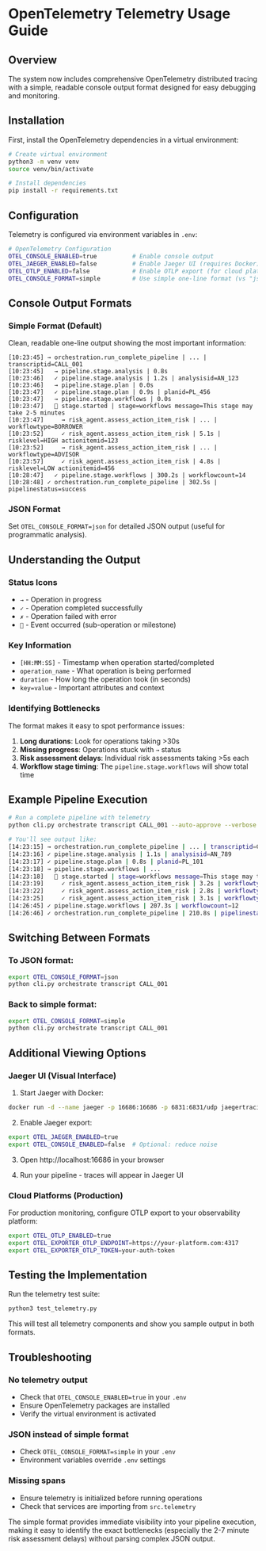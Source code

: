 # OpenTelemetry Telemetry Usage Guide

## Overview

The system now includes comprehensive OpenTelemetry distributed tracing with a simple, readable console output format designed for easy debugging and monitoring.

## Installation

First, install the OpenTelemetry dependencies in a virtual environment:

```bash
# Create virtual environment
python3 -m venv venv
source venv/bin/activate

# Install dependencies
pip install -r requirements.txt
```

## Configuration

Telemetry is configured via environment variables in `.env`:

```bash
# OpenTelemetry Configuration
OTEL_CONSOLE_ENABLED=true          # Enable console output
OTEL_JAEGER_ENABLED=false          # Enable Jaeger UI (requires Docker)
OTEL_OTLP_ENABLED=false            # Enable OTLP export (for cloud platforms)
OTEL_CONSOLE_FORMAT=simple         # Use simple one-line format (vs "json")
```

## Console Output Formats

### Simple Format (Default)
Clean, readable one-line output showing the most important information:

```
[10:23:45] → orchestration.run_complete_pipeline | ... | transcriptid=CALL_001
[10:23:45]   → pipeline.stage.analysis | 0.8s
[10:23:46]   ✓ pipeline.stage.analysis | 1.2s | analysisid=AN_123
[10:23:46]   → pipeline.stage.plan | 0.0s
[10:23:47]   ✓ pipeline.stage.plan | 0.9s | planid=PL_456
[10:23:47]   → pipeline.stage.workflows | 0.0s
[10:23:47]   📝 stage.started | stage=workflows message=This stage may take 2-5 minutes
[10:23:47]     → risk_agent.assess_action_item_risk | ... | workflowtype=BORROWER
[10:23:52]     ✓ risk_agent.assess_action_item_risk | 5.1s | risklevel=HIGH actionitemid=123
[10:23:52]     → risk_agent.assess_action_item_risk | ... | workflowtype=ADVISOR  
[10:23:57]     ✓ risk_agent.assess_action_item_risk | 4.8s | risklevel=LOW actionitemid=456
[10:28:47]   ✓ pipeline.stage.workflows | 300.2s | workflowcount=14
[10:28:48] ✓ orchestration.run_complete_pipeline | 302.5s | pipelinestatus=success
```

### JSON Format
Set `OTEL_CONSOLE_FORMAT=json` for detailed JSON output (useful for programmatic analysis).

## Understanding the Output

### Status Icons
- `→` - Operation in progress
- `✓` - Operation completed successfully  
- `✗` - Operation failed with error
- `📝` - Event occurred (sub-operation or milestone)

### Key Information
- `[HH:MM:SS]` - Timestamp when operation started/completed
- `operation_name` - What operation is being performed
- `duration` - How long the operation took (in seconds)
- `key=value` - Important attributes and context

### Identifying Bottlenecks

The format makes it easy to spot performance issues:

1. **Long durations**: Look for operations taking >30s
2. **Missing progress**: Operations stuck with `→` status
3. **Risk assessment delays**: Individual risk assessments taking >5s each
4. **Workflow stage timing**: The `pipeline.stage.workflows` will show total time

## Example Pipeline Execution

```bash
# Run a complete pipeline with telemetry
python cli.py orchestrate transcript CALL_001 --auto-approve --verbose

# You'll see output like:
[14:23:15] → orchestration.run_complete_pipeline | ... | transcriptid=CALL_001 autoapprove=true
[14:23:16] ✓ pipeline.stage.analysis | 1.1s | analysisid=AN_789
[14:23:17] ✓ pipeline.stage.plan | 0.8s | planid=PL_101
[14:23:18] → pipeline.stage.workflows | ...
[14:23:18]   📝 stage.started | stage=workflows message=This stage may take 2-5 minutes
[14:23:19]     ✓ risk_agent.assess_action_item_risk | 3.2s | workflowtype=BORROWER risklevel=MEDIUM
[14:23:22]     ✓ risk_agent.assess_action_item_risk | 2.8s | workflowtype=ADVISOR risklevel=LOW
[14:23:25]     ✓ risk_agent.assess_action_item_risk | 3.1s | workflowtype=SUPERVISOR risklevel=HIGH
[14:26:45] ✓ pipeline.stage.workflows | 207.3s | workflowcount=12
[14:26:46] ✓ orchestration.run_complete_pipeline | 210.8s | pipelinestatus=success workflowcount=12 executedcount=12
```

## Switching Between Formats

### To JSON format:
```bash
export OTEL_CONSOLE_FORMAT=json
python cli.py orchestrate transcript CALL_001
```

### Back to simple format:
```bash
export OTEL_CONSOLE_FORMAT=simple
python cli.py orchestrate transcript CALL_001
```

## Additional Viewing Options

### Jaeger UI (Visual Interface)

1. Start Jaeger with Docker:
```bash
docker run -d --name jaeger -p 16686:16686 -p 6831:6831/udp jaegertracing/all-in-one:latest
```

2. Enable Jaeger export:
```bash
export OTEL_JAEGER_ENABLED=true
export OTEL_CONSOLE_ENABLED=false  # Optional: reduce noise
```

3. Open http://localhost:16686 in your browser

4. Run your pipeline - traces will appear in Jaeger UI

### Cloud Platforms (Production)

For production monitoring, configure OTLP export to your observability platform:

```bash
export OTEL_OTLP_ENABLED=true
export OTEL_EXPORTER_OTLP_ENDPOINT=https://your-platform.com:4317
export OTEL_EXPORTER_OTLP_TOKEN=your-auth-token
```

## Testing the Implementation

Run the telemetry test suite:

```bash
python3 test_telemetry.py
```

This will test all telemetry components and show you sample output in both formats.

## Troubleshooting

### No telemetry output
- Check that `OTEL_CONSOLE_ENABLED=true` in your `.env`
- Ensure OpenTelemetry packages are installed
- Verify the virtual environment is activated

### JSON instead of simple format
- Check `OTEL_CONSOLE_FORMAT=simple` in your `.env`
- Environment variables override `.env` settings

### Missing spans
- Ensure telemetry is initialized before running operations
- Check that services are importing from `src.telemetry`

The simple format provides immediate visibility into your pipeline execution, making it easy to identify the exact bottlenecks (especially the 2-7 minute risk assessment delays) without parsing complex JSON output.